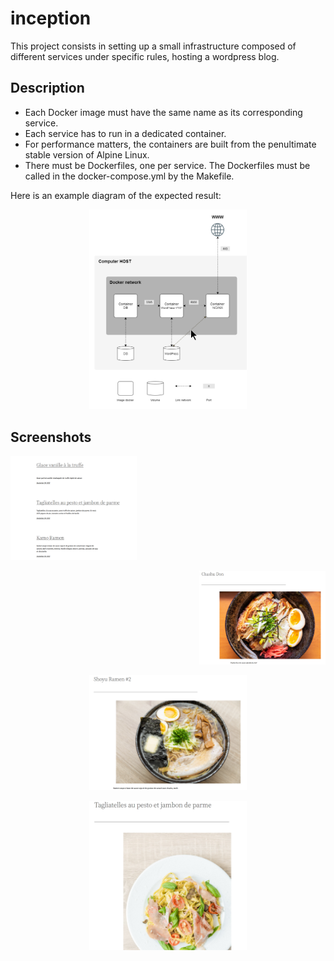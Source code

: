 # inception
This project consists in setting up a small infrastructure composed of different
services under specific rules, hosting a wordpress blog.

## Description
* Each Docker image must have the same name as its corresponding service.
* Each service has to run in a dedicated container.
* For performance matters, the containers are built from the penultimate stable
version of Alpine Linux.
* There must be Dockerfiles, one per service. The Dockerfiles must be called in the docker-compose.yml by the Makefile.

Here is an example diagram of the expected result:
<br />
<p align="center">
  <img src="/screenshots/diagram.png" width="50%" />
</p>

## Screenshots
<p align="left">
  <img src="/screenshots/postlist.png" width="40%" />
</p>
<p align="right">
  <img src="/screenshots/chashudon.png" width="40%" />
</p>
<p align="center">
  <img src="/screenshots/ramen.png" width="50%" />
</p>
<p align="center">
  <img src="/screenshots/tagliatelles.png" width="50%" />
</p>
